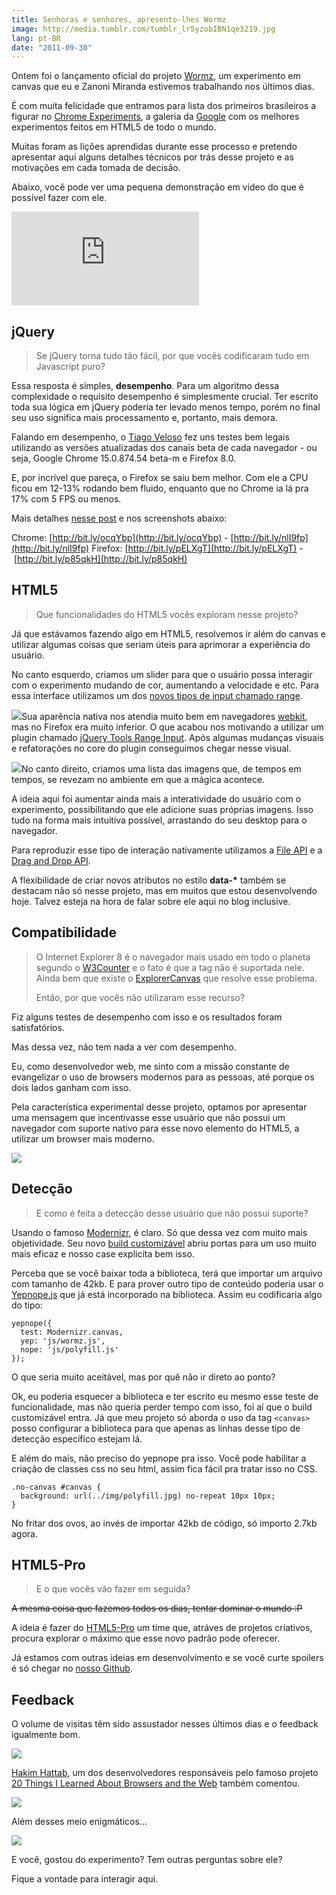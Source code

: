 ```yaml
---
title: Senhoras e senhores, apresento-lhes Wormz
image: http://media.tumblr.com/tumblr_lr5yzobIBN1qe3219.jpg
lang: pt-BR
date: "2011-09-30"
---
```


<!-- <p class="demo-download"><a href="http://html5-pro.com/wormz/" target="_blank"><img src="http://media.tumblr.com/tumblr_lk325lvHwF1qe3219.png" class="botao"/></a> <a href="https://github.com/HTML5-Pro/wormz/" target="_blank"><img src="http://media.tumblr.com/tumblr_lk325u7HMG1qe3219.png" class="botao"/></a></p> -->

Ontem foi o lançamento oficial do projeto [Wormz](http://html5-pro.com/wormz/), um experimento em canvas que eu e Zanoni Miranda estivemos trabalhando nos últimos dias.

É com muita felicidade que entramos para lista dos primeiros brasileiros a figurar no [Chrome Experiments](http://www.chromeexperiments.com/detail/wormz/), a galeria da [Google](http://www.chromeexperiments.com/about/) com os melhores experimentos feitos em HTML5 de todo o mundo.

Muitas foram as lições aprendidas durante esse processo e pretendo apresentar aqui alguns detalhes técnicos por trás desse projeto e as motivações em cada tomada de decisão.

<!-- more -->

Abaixo, você pode ver uma pequena demonstração em vídeo do que é possível fazer com ele.

<div class="iframe-wrap">
  <iframe src="http://www.youtube.com/embed/acc10Cb5V0o" frameborder="0" allowfullscreen="true">
  </iframe>
</div>

## jQuery

> Se jQuery torna tudo tão fácil, por que vocês codificaram tudo em Javascript puro?

Essa resposta é simples, **desempenho**. Para um algoritmo dessa complexidade o requisito desempenho é simplesmente crucial. Ter escrito toda sua lógica em jQuery poderia ter levado menos tempo, porém no final seu uso significa mais processamento e, portanto, mais demora.

Falando em desempenho, o [Tiago Veloso](http://tiagoveloso.com/) fez uns testes bem legais utilizando as versões atualizadas dos canais beta de cada navegador - ou seja, Google Chrome 15.0.874.54 beta-m e Firefox 8.0.

E, por incrível que pareça, o Firefox se saiu bem melhor. Com ele a CPU ficou em 12-13% rodando bem fluido, enquanto que no Chrome ia lá pra 17% com 5 FPS ou menos.

Mais detalhes [nesse post](http://www.facebook.com/zenorocha/posts/100363310073976) e nos screenshots abaixo:

Chrome: [](http://bit.ly/ocqYbp)[http://bit.ly/ocqYbp](http://bit.ly/ocqYbp) - [](http://bit.ly/nlI9fp)[http://bit.ly/nlI9fp](http://bit.ly/nlI9fp)
Firefox: [](http://bit.ly/pELXgT)[http://bit.ly/pELXgT](http://bit.ly/pELXgT) - [](http://bit.ly/p85qkH)[http://bit.ly/p85qkH](http://bit.ly/p85qkH)

## HTML5

> Que funcionalidades do HTML5 vocês exploram nesse projeto?

Já que estávamos fazendo algo em HTML5, resolvemos ir além do canvas e utilizar algumas coisas que seriam úteis para aprimorar a experiência do usuário.

No canto esquerdo, criamos um slider para que o usuário possa interagir com o experimento mudando de cor, aumentando a velocidade e etc. Para essa interface utilizamos um dos [novos tipos de input chamado range](http://diveintohtml5.org/forms.html#type-range).

![](http://media.tumblr.com/tumblr_lr63c9bWtR1qe3219.jpg)Sua aparência nativa nos atendia muito bem em navegadores [webkit](http://pt.wikipedia.org/wiki/WebKit), mas no Firefox era muito inferior. O que acabou nos motivando a utilizar um plugin chamado [jQuery Tools Range Input](http://flowplayer.org/tools/rangeinput/). Após algumas mudanças visuais e refatorações no core do plugin conseguimos chegar nesse visual.

![](http://media.tumblr.com/tumblr_lr64hhhvvx1qe3219.jpg)No canto direito, criamos uma lista das imagens que, de tempos em tempos, se revezam no ambiente em que a mágica acontece.

A ideia aqui foi aumentar ainda mais a interatividade do usuário com o experimento, possibilitando que ele adicione suas próprias imagens. Isso tudo na forma mais intuitiva possível, arrastando do seu desktop para o navegador.

Para reproduzir esse tipo de interação nativamente utilizamos a [File API](http://dev.w3.org/2006/webapi/FileAPI/) e a [Drag and Drop API](http://html5doctor.com/native-drag-and-drop/).

A flexibilidade de criar novos atributos no estilo **data-\*** também se destacam não só nesse projeto, mas em muitos que estou desenvolvendo hoje. Talvez esteja na hora de falar sobre ele aqui no blog inclusive.

## Compatibilidade

> O Internet Explorer 8 é o navegador mais usado em todo o planeta segundo o [W3Counter](http://www.w3counter.com/globalstats.php) e o fato é que a tag <canvas> não é suportada nele. Ainda bem que existe o [ExplorerCanvas](http://code.google.com/p/explorercanvas/) que resolve esse problema.
>
> Então, por que vocês não utilizaram esse recurso?

Fiz alguns testes de desempenho com isso e os resultados foram satisfatórios.

Mas dessa vez, não tem nada a ver com desempenho.

Eu, como desenvolvedor web, me sinto com a missão constante de evangelizar o uso de browsers modernos para as pessoas, até porque os dois lados ganham com isso.

Pela característica experimental desse projeto, optamos por apresentar uma mensagem que incentivasse esse usuário que não possui um navegador com suporte nativo para esse novo elemento do HTML5, a utilizar um browser mais moderno.

![](http://media.tumblr.com/tumblr_lr5zzzK4Lt1qe3219.jpg)

## Detecção

> E como é feita a detecção desse usuário que não possui suporte?

Usando o famoso [Modernizr](http://www.modernizr.com/), é claro. Só que dessa vez com muito mais objetividade. Seu novo [build customizável](http://www.modernizr.com/download/) abriu portas para um uso muito mais eficaz e nosso case explicita bem isso.

Perceba que se você baixar toda a biblioteca, terá que importar um arquivo com tamanho de 42kb. E para prover outro tipo de conteúdo poderia usar o [Yepnope.js](http://yepnopejs.com/) que já está incorporado na biblioteca. Assim eu codificaria algo do tipo:

```
yepnope({
  test: Modernizr.canvas,
  yep: 'js/wormz.js',
  nope: 'js/polyfill.js'
});
```

O que seria muito aceitável, mas por quê não ir direto ao ponto?

Ok, eu poderia esquecer a biblioteca e ter escrito eu mesmo esse teste de funcionalidade, mas não queria perder tempo com isso, foi aí que o build customizável entra. Já que meu projeto só aborda o uso da tag `<canvas>` posso configurar a biblioteca para que apenas as linhas desse tipo de detecção específico estejam lá.

E além do mais, não preciso do yepnope pra isso. Você pode habilitar a criação de classes css no seu html, assim fica fácil pra tratar isso no CSS.

```
.no-canvas #canvas {
  background: url(../img/polyfill.jpg) no-repeat 10px 10px;
}
```

No fritar dos ovos, ao invés de importar 42kb de código, só importo 2.7kb agora.

## HTML5-Pro

> E o que vocês vão fazer em seguida?

<strike>A mesma coisa que fazemos todos os dias, tentar dominar o mundo :P</strike>

A ideia é fazer do [HTML5-Pro](http://html5-pro.com%5D) um time que, atráves de projetos criativos, procura explorar o máximo que esse novo padrão pode oferecer.

Já estamos com outras ideias em desenvolvimento e se você curte spoilers é só chegar no [nosso Github](https://github.com/HTML5-Pro/).

## Feedback

O volume de visitas têm sido assustador nesses últimos dias e o feedback igualmente bom.

![](http://media.tumblr.com/tumblr_lsd5qzTbat1qe3219.jpg)

[Hakim Hattab](http://hakim.se/), um dos desenvolvedores responsáveis pelo famoso projeto [20 Things I Learned About Browsers and the Web](http://hakim.se/) também comentou.

![](http://media.tumblr.com/tumblr_lsd5qnmQXf1qe3219.jpg)

Além desses meio enigmáticos…

![](http://media.tumblr.com/tumblr_lsd5qbi0611qe3219.jpg)

E você, gostou do experimento? Tem outras perguntas sobre ele?

Fique a vontade para interagir aqui.
